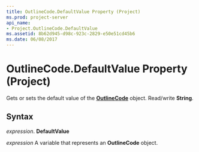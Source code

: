 ```yaml
---
title: OutlineCode.DefaultValue Property (Project)
ms.prod: project-server
api_name:
- Project.OutlineCode.DefaultValue
ms.assetid: 8b62d945-d98c-923c-2829-e50e51cd45b6
ms.date: 06/08/2017
---
```



# OutlineCode.DefaultValue Property (Project)

Gets or sets the default value of the **[OutlineCode](outlinecode-object-project.md)** object. Read/write **String**.


## Syntax

 _expression_. **DefaultValue**

 _expression_ A variable that represents an **OutlineCode** object.



